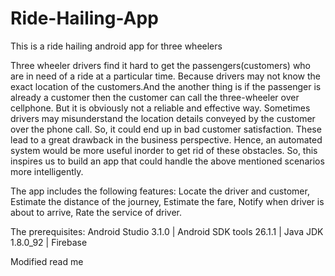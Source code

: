 # Ride-Hailing-App
This is a ride hailing android app for three wheelers

Three wheeler drivers find it hard to get the passengers(customers) who are in need of a ride at a particular time. Because drivers may not know the exact location of the customers.And the another thing is if the passenger is already a customer then the customer can call the three-wheeler over cellphone. But it is obviously not a reliable and effective way. Sometimes drivers may misunderstand the location details conveyed by the customer over the phone call. So, it could end up in bad customer satisfaction. These lead to a great drawback in the business perspective. Hence, an automated system would be more useful inorder to get rid of these obstacles. So, this inspires us to build an app that could handle the above mentioned scenarios more intelligently.

The app includes the following features:
  Locate the driver and customer,
  Estimate the distance of the journey,
  Estimate the fare,
  Notify when driver is about to arrive,
  Rate the service of driver.
  
 The prerequisites:
  Android Studio 3.1.0 |
  Android SDK tools 26.1.1 |
  Java JDK 1.8.0_92 |
  Firebase

Modified read me
